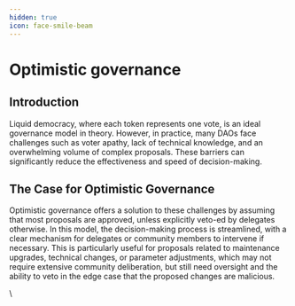 ```yaml
---
hidden: true
icon: face-smile-beam
---
```


# Optimistic governance



## Introduction

Liquid democracy, where each token represents one vote, is an ideal governance model in theory. However, in practice, many DAOs face challenges such as voter apathy, lack of technical knowledge, and an overwhelming volume of complex proposals. These barriers can significantly reduce the effectiveness and speed of decision-making.

## The Case for Optimistic Governance

Optimistic governance offers a solution to these challenges by assuming that most proposals are approved, unless explicitly veto-ed by delegates otherwise. In this model, the decision-making process is streamlined, with a clear mechanism for delegates or community members to intervene if necessary. This is particularly useful for proposals related to maintenance upgrades, technical changes, or parameter adjustments, which may not require extensive community deliberation, but still need oversight and the ability to veto in the edge case that the proposed changes are malicious.

\
